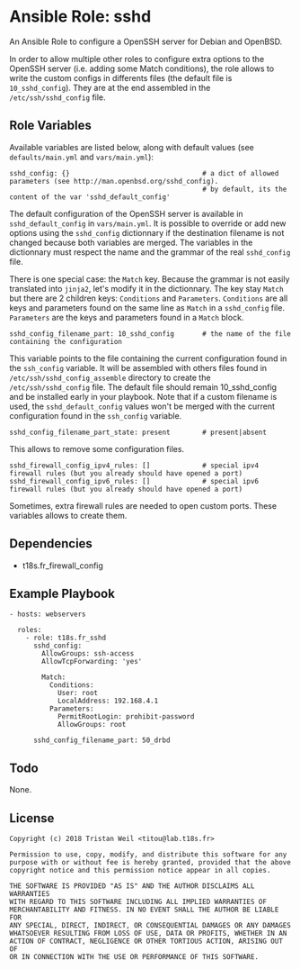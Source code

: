 # Ansible Role: sshd

An Ansible Role to configure a OpenSSH server for Debian and OpenBSD.

In order to allow multiple other roles to configure extra options to the OpenSSH server (i.e. adding some Match conditions), 
the role allows to write the custom configs in differents files (the default file is `10_sshd_config`).
They are at the end assembled in the `/etc/ssh/sshd_config` file.

## Role Variables

Available variables are listed below, along with default values (see `defaults/main.yml` and `vars/main.yml`):

    sshd_config: {}                                 # a dict of allowed parameters (see http://man.openbsd.org/sshd_config).
                                                    # by default, its the content of the var 'sshd_default_config'
    
The default configuration of the OpenSSH server is available in `sshd_default_config` in `vars/main.yml`.
It is possible to override or add new options using the `sshd_config` dictionnary if the destination filename is not changed because both variables are merged.
The variables in the dictionnary must respect the name and the grammar of the real `sshd_config` file.

There is one special case: the `Match` key. 
Because the grammar is not easily translated into `jinja2`, let's modify it in the dictionnary.
The key stay `Match` but there are 2 children keys: `Conditions` and `Parameters`.
`Conditions` are all keys and parameters found on the same line as `Match` in a `sshd_config` file.
`Parameters` are the keys and parameters found in a `Match` block.

    sshd_config_filename_part: 10_sshd_config       # the name of the file containing the configuration
                                                        
This variable points to the file containing the current configuration found in the `ssh_config` variable.
It will be assembled with others files found in `/etc/ssh/sshd_config_assemble` directory to create the `/etc/ssh/sshd_config` file. 
The default file should remain 10_sshd_config and be installed early in your playbook.
Note that if a custom filename is used, the `sshd_default_config` values won't be merged with the current configuration found in the `ssh_config` variable.

    sshd_config_filename_part_state: present        # present|absent

This allows to remove some configuration files.
    
    sshd_firewall_config_ipv4_rules: []             # special ipv4 firewall rules (but you already should have opened a port) 
    sshd_firewall_config_ipv6_rules: []             # special ipv6 firewall rules (but you already should have opened a port)

Sometimes, extra firewall rules are needed to open custom ports.
These variables allows to create them.

## Dependencies

- t18s.fr_firewall_config

## Example Playbook

    - hosts: webservers
    
      roles:
        - role: t18s.fr_sshd
          sshd_config:
            AllowGroups: ssh-access
            AllowTcpForwarding: 'yes'
            
            Match:
              Conditions:
                User: root
                LocalAddress: 192.168.4.1
              Parameters:
                PermitRootLogin: prohibit-password
                AllowGroups: root

          sshd_config_filename_part: 50_drbd

## Todo

None.

## License

```
Copyright (c) 2018 Tristan Weil <titou@lab.t18s.fr>

Permission to use, copy, modify, and distribute this software for any
purpose with or without fee is hereby granted, provided that the above
copyright notice and this permission notice appear in all copies.

THE SOFTWARE IS PROVIDED "AS IS" AND THE AUTHOR DISCLAIMS ALL WARRANTIES
WITH REGARD TO THIS SOFTWARE INCLUDING ALL IMPLIED WARRANTIES OF
MERCHANTABILITY AND FITNESS. IN NO EVENT SHALL THE AUTHOR BE LIABLE FOR
ANY SPECIAL, DIRECT, INDIRECT, OR CONSEQUENTIAL DAMAGES OR ANY DAMAGES
WHATSOEVER RESULTING FROM LOSS OF USE, DATA OR PROFITS, WHETHER IN AN
ACTION OF CONTRACT, NEGLIGENCE OR OTHER TORTIOUS ACTION, ARISING OUT OF
OR IN CONNECTION WITH THE USE OR PERFORMANCE OF THIS SOFTWARE.
```
